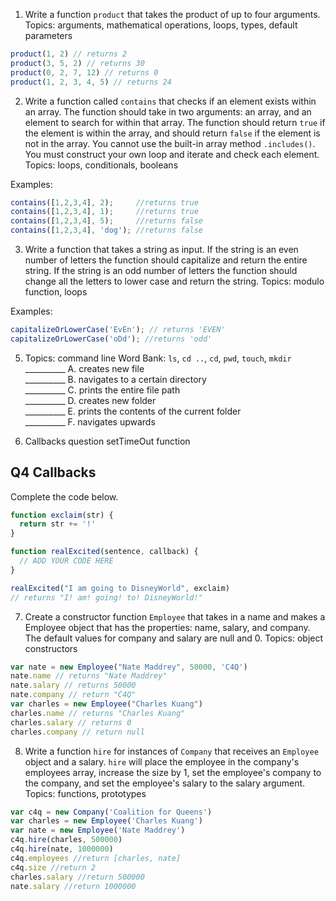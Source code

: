 1. Write a function `product` that takes the product of up to four arguments.
Topics: arguments, mathematical operations, loops, types, default parameters
```js
product(1, 2) // returns 2
product(3, 5, 2) // returns 30
product(0, 2, 7, 12) // returns 0
product(1, 2, 3, 4, 5) // returns 24
```

2. Write a function called `contains` that checks if an element exists within an array. The function should take in two arguments: an array, and an element to search for within that array. The function should return `true` if the element is within the array, and should return `false`   if the element is not in the array. You cannot use the built-in array method `.includes()`. You must construct your own loop and iterate and check each element.
Topics: loops, conditionals, booleans

Examples:
```javascript
contains([1,2,3,4], 2);     //returns true
contains([1,2,3,4], 1);     //returns true
contains([1,2,3,4], 5);     //returns false
contains([1,2,3,4], 'dog'); //returns false
```

3. Write a function that takes a string as input. If the string is an even number of letters the function should capitalize and return the entire string. If the string is an odd number of letters the function should change all the letters to lower case and return the string.
Topics: modulo function, loops

Examples:
```js
capitalizeOrLowerCase('EvEn'); // returns 'EVEN'
capitalizeOrLowerCase('oDd'); //returns 'odd'
```

5. Topics: command line
Word Bank: `ls`, `cd ..`, `cd`, `pwd`, `touch`, `mkdir` <br>
__________ A. creates new file <br>
__________ B. navigates to a certain directory <br>
__________ C. prints the entire file path <br>
__________ D. creates new folder <br>
__________ E. prints the contents of the current folder <br>
__________ F. navigates upwards <br>

6. Callbacks question
setTimeOut function
## Q4 Callbacks
Complete the code below.
```js
function exclaim(str) {
  return str += '!'
}

function realExcited(sentence, callback) {
  // ADD YOUR CODE HERE
}

realExcited("I am going to DisneyWorld", exclaim)
// returns "I! am! going! to! DisneyWorld!"
```


7. Create a constructor function `Employee` that takes in a name and makes a Employee object that has the properties: name, salary, and company. The default values for company and salary are null and 0.
Topics: object constructors
```js
var nate = new Employee("Nate Maddrey", 50000, 'C4Q')
nate.name // returns "Nate Maddrey"
nate.salary // returns 50000
nate.company // return "C4Q"
var charles = new Employee("Charles Kuang")
charles.name // returns "Charles Kuang"
charles.salary // returns 0
charles.company // return null
```

8. Write a function `hire` for instances of `Company` that receives an `Employee` object and a salary. `hire` will place the employee in the company's employees array, increase the size by 1, set the employee's company to the company, and set the employee's salary to the salary argument.
Topics: functions, prototypes
```js
var c4q = new Company('Coalition for Queens')
var charles = new Employee('Charles Kuang')
var nate = new Employee('Nate Maddrey')
c4q.hire(charles, 500000)
c4q.hire(nate, 1000000)
c4q.employees //return [charles, nate]
c4q.size //return 2
charles.salary //return 500000
nate.salary //return 1000000
```
